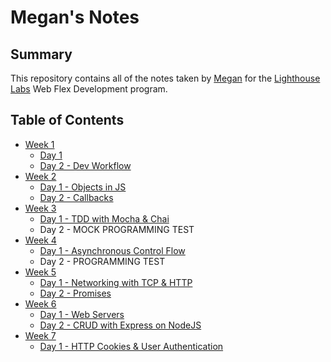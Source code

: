 # Megan's Notes
## Summary

This repository contains all of the notes taken by [Megan](https://github.com/meganhoney) for the [Lighthouse Labs](https://www.lighthouselabs.ca/) Web Flex Development program.

## Table of Contents

* [Week 1](/Week_1)
  * [Day 1](/Week_1/Day_1)
  * [Day 2 - Dev Workflow](/Week_1/Day_2)
* [Week 2](/Week_2)
  * [Day 1 - Objects in JS](/Week_2/Day_1)
  * [Day 2 - Callbacks](/Week_2/Day_2)
* [Week 3](/Week_3)
  * [Day 1 - TDD with Mocha & Chai](/Week_3/Day_1)
  * Day 2 - MOCK PROGRAMMING TEST
* [Week 4](/Week_4)
  * [Day 1 - Asynchronous Control Flow](/Week_4/Day_1)
  * Day 2 - PROGRAMMING TEST 
* [Week 5](/Week_5)
  * [Day 1 - Networking with TCP & HTTP](/Week_5/Day_1)
  * [Day 2 - Promises](/Week_5/Day_2/)
* [Week 6](/Week_6)
  * [Day 1 - Web Servers](/Week_6/Day_1)
  * [Day 2 - CRUD with Express on NodeJS](/Week_6/Day_2)
* [Week 7](/Week_7/)
  * [Day 1 - HTTP Cookies & User Authentication](/Week_7/Day_1/)
